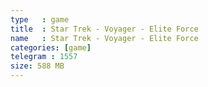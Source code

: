 ```yaml
---
type   : game
title  : Star Trek - Voyager - Elite Force
name   : Star Trek - Voyager - Elite Force
categories: [game]
telegram : 1557
size: 588 MB
---
```



